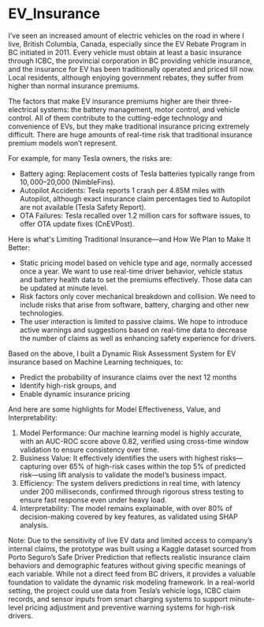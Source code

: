 # EV_Insurance

I’ve seen an increased amount of electric vehicles on the road in where I live, British Columbia, Canada, especially since the EV Rebate Program in BC initiated in 2011. Every vehicle must obtain at least a basic insurance through ICBC, the provincial corporation in BC providing vehicle insurance, and the insurance for EV has been traditionally operated and priced till now. Local residents, although enjoying government rebates, they suffer from higher than normal insurance premiums. 

The factors that make EV insurance premiums higher are their three-electrical systems: the battery management, motor control, and vehicle control. All of them contribute to the cutting-edge technology and convenience of EVs, but they make traditional insurance pricing extremely difficult. There are huge amounts of real-time risk that traditional insurance premium models won’t represent.

For example, for many Tesla owners, the risks are:
- Battery aging: Replacement costs of Tesla batteries typically range from $10,000–$20,000 (NimbleFins).
- Autopilot Accidents: Tesla reports 1 crash per 4.85M miles with Autopilot, although exact insurance claim percentages tied to Autopilot are not available (Tesla Safety Report).
- OTA Failures: Tesla recalled over 1.2 million cars for software issues, to offer OTA update fixes (CnEVPost).
  
Here is what's Limiting Traditional Insurance—and How We Plan to Make It Better:
- Static pricing model based on vehicle type and age, normally accessed once a year. We want to use real-time driver behavior, vehicle status and battery health data to set the premiums effectively. Those data can be updated at minute level.
- Risk factors only cover mechanical breakdown and collision. We need to include risks that arise from software, battery, charging and other new technologies. 
- The user interaction is limited to passive claims. We hope to introduce active warnings and suggestions based on real-time data to decrease the number of claims as well as enhancing safety experience for drivers.
  
Based on the above, I built a Dynamic Risk Assessment System for EV insurance based on Machine Learning techniques, to:
- Predict the probability of insurance claims over the next 12 months 
- Identify high-risk groups, and 
- Enable dynamic insurance pricing
  
And here are some highlights for Model Effectiveness, Value, and Interpretability:
1. Model Performance: Our machine learning model is highly accurate, with an AUC-ROC score above 0.82, verified using cross-time window validation to ensure consistency over time.
2. Business Value: It effectively identifies the users with highest risks—capturing over 65% of high-risk cases within the top 5% of predicted risk—using lift analysis to validate the model’s business impact.
3. Efficiency: The system delivers predictions in real time, with latency under 200 milliseconds, confirmed through rigorous stress testing to ensure fast response even under heavy load.
4. Interpretability: The model remains explainable, with over 80% of decision-making covered by key features, as validated using SHAP analysis.

Note: Due to the sensitivity of live EV data and limited access to company’s internal claims, the prototype was built using a Kaggle dataset sourced from Porto Seguro’s Safe Driver Prediction that reflects realistic insurance claim behaviors and demographic features without giving specific meanings of each variable. While not a direct feed from BC drivers, it provides a valuable foundation to validate the dynamic risk modeling framework.
In a real-world setting, the project could use data from Tesla’s vehicle logs, ICBC claim records, and sensor inputs from smart charging systems to support minute-level pricing adjustment and preventive warning systems for high-risk drivers.


